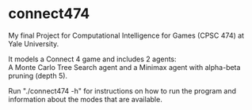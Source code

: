 # connect474

My final Project for Computational Intelligence for Games (CPSC 474) at Yale University. 

It models a Connect 4 game and includes 2 agents:   
A Monte Carlo Tree Search agent and a Minimax agent with alpha-beta pruning (depth 5).   
   
Run "./connect474 -h" for instructions on how to run the program and information about the modes that are available.   
